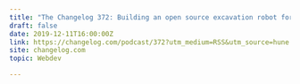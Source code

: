 ```yaml
---
title: "The Changelog 372: Building an open source excavation robot for NASA"
draft: false
date: 2019-12-11T16:00:00Z
link: https://changelog.com/podcast/372?utm_medium=RSS&utm_source=hune
site: changelog.com
topic: Webdev  

---
```

